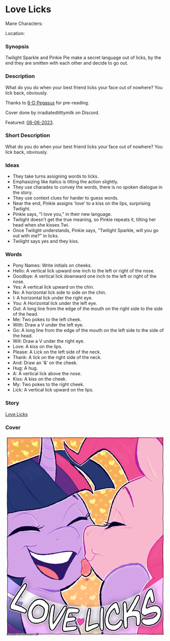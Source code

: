 # Love Licks

Mane Characters: 

Location: 

### Synopsis
Twilight Sparkle and Pinkie Pie make a secret language out of licks, by the end they are smitten with each other and decide to go out.

### Description
What do you do when your best friend licks your face out of nowhere? You lick back, obviously.

Thanks to [6-D Pegasus](https://www.fimfiction.net/user/293755/6-D+Pegasus) for pre-reading.

Cover done by irradiatedtittymilk on Discord.

Featured: [08-06-2023](https://github.com/SilkRose/Pony/blob/mane/src/stories/love-licks/featured-2023-08-06-13-26-09.png).

### Short Description
What do you do when your best friend licks your face out of nowhere? You lick back, obviously.

### Ideas
- They take turns assigning words to licks.
- Emphasizing like italics is tilting the action slightly.
- They use charades to convey the words, there is no spoken dialogue in the story.
- They use context clues for harder to guess words.
- Near the end, Pinkie assigns 'love' to a kiss on the lips, surprising Twilight.
- Pinkie says, "I love you," in their new language.
- Twilight doesn't get the true meaning, so Pinkie repeats it, tilting her head when she kisses Twi.
- Once Twilight understands, Pinkie says, "Twilight Sparkle, will you go out with me?" in licks.
- Twilight says yes and they kiss.

### Words
 - Pony Names: Write initials on cheeks.
 - Hello: A vertical lick upward one inch to the left or right of the nose.
 - Goodbye: A vertical lick downward one inch to the left or right of the nose.
 - Yes: A vertical lick upward on the chin.
 - No: A horizontal lick side to side on the chin.
 - I: A horizontal lick under the right eye.
 - You: A Horizontal lick under the left eye.
 - Out: A long line from the edge of the mouth on the right side to the side of the head.
 - Me: Two pokes to the left cheek.
 - With: Draw a V under the left eye.
 - Go: A long line from the edge of the mouth on the left side to the side of the head.
 - Will: Draw a V under the right eye.
 - Love: A kiss on the lips.
 - Please: A Lick on the left side of the neck.
 - Thank: A lick on the right side of the neck.
 - And: Draw an '&' on the cheek.
 - Hug: A hug.
 - A: A vertical lick above the nose.
 - Kiss: A kiss on the cheek.
 - My: Two pokes to the right cheek.
 - Lick: A vertical lick upward on the lips.


### Story
[Love Licks](./love-licks.md)

### Cover
![cover](./cover.png)